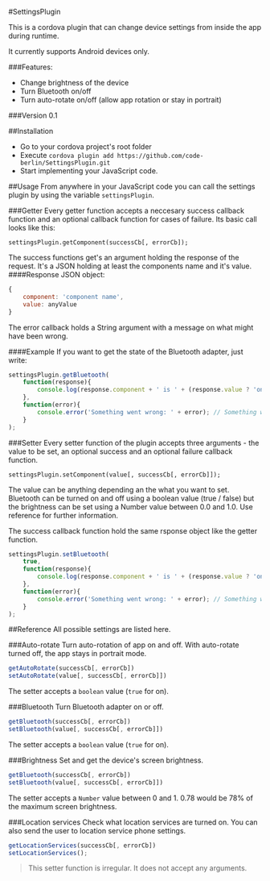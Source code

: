 #SettingsPlugin

This is a cordova plugin that can change device settings from inside the app during runtime.

It currently supports Android devices only.

###Features:
 - Change brightness of the device
 - Turn Bluetooth on/off
 - Turn auto-rotate on/off (allow app rotation or stay in portrait)

###Version
0.1

##Installation
 - Go to your cordova project's root folder
 - Execute ```cordova plugin add https://github.com/code-berlin/SettingsPlugin.git```
 - Start implementing your JavaScript code.

##Usage
From anywhere in your JavaScript code you can call the settings plugin by using the variable ```settingsPlugin```.


###Getter
Every getter function accepts a neccesary success callback function and an optional callback function for cases of failure. Its basic call looks like this:

```settingsPlugin.getComponent(successCb[, errorCb]);```

The success functions get's an argument holding the response of the request. It's a JSON holding at least the components name and it's value.
####Response JSON object:
```JavaScript
{
    component: 'component name',
    value: anyValue
}
```

The error callback holds a String argument with a message on what might have been wrong.

####Example
If you want to get the state of the Bluetooth adapter, just write:
```JavaScript
settingsPlugin.getBluetooth(
    function(response){
        console.log(response.component + ' is ' + (response.value ? 'on' : 'off')); // bluetooth is on/off
    },
    function(error){
        console.error('Something went wrong: ' + error); // Something went wrong: JSON error
    }
);
```

###Setter
Every setter function of the plugin accepts three arguments - the value to be set, an optional success and an optional failure callback function.

```settingsPlugin.setComponent(value[, successCb[, errorCb]]);```

The value can be anything depending an the what you want to set. Bluetooth can be turned on and off using a boolean value (true / false) but the brightness can be set using a Number value between 0.0 and 1.0. Use reference for further information.

The success callback function hold the same rsponse object like the getter function.

```JavaScript
settingsPlugin.setBluetooth(
    true,
    function(response){
        console.log(response.component + ' is ' + (response.value ? 'on' : 'off')); // bluetooth is on/off
    },
    function(error){
        console.error('Something went wrong: ' + error); // Something went wrong: JSON error
    }
);
```

##Reference
All possible settings are listed here.

###Auto-rotate
Turn auto-rotation of app on and off. With auto-rotate turned off, the app stays in portrait mode.
```JavaScript
getAutoRotate(successCb[, errorCb])
setAutoRotate(value[, successCb[, errorCb]])
```
The setter accepts a ```boolean``` value (```true``` for on).

###Bluetooth
Turn Bluetooth adapter on or off.
```JavaScript
getBluetooth(successCb[, errorCb])
setBluetooth(value[, successCb[, errorCb]])
```
The setter accepts a ```boolean``` value (```true``` for on).

###Brightness
Set and get the device's screen brightness. 
```JavaScript
getBluetooth(successCb[, errorCb])
setBluetooth(value[, successCb[, errorCb]])
```
The setter accepts a ```Number``` value between 0 and 1. 0.78 would be 78% of the maximum screen brightness.

###Location services
Check what location services are turned on. You can also send the user to location service phone settings.
```JavaScript
getLocationServices(successCb[, errorCb])
setLocationServices();
```
> This setter function is irregular. It does not accept any arguments.